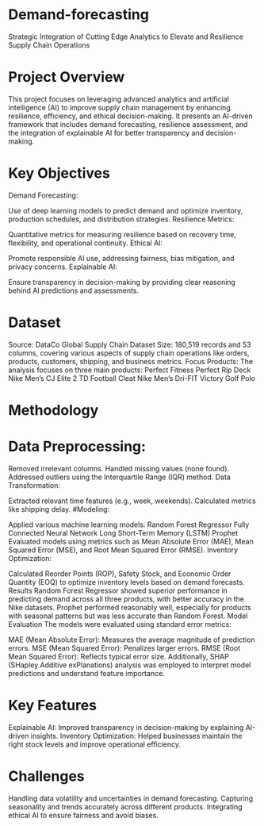 # Demand-forecasting
Strategic Integration of Cutting Edge Analytics to Elevate and Resilience Supply Chain Operations

# Project Overview
This project focuses on leveraging advanced analytics and artificial intelligence (AI) to improve supply chain management by enhancing resilience, efficiency, and ethical decision-making. It presents an AI-driven framework that includes demand forecasting, resilience assessment, and the integration of explainable AI for better transparency and decision-making.

# Key Objectives
Demand Forecasting: 

Use of deep learning models to predict demand and optimize inventory, production schedules, and distribution strategies.
Resilience Metrics: 

Quantitative metrics for measuring resilience based on recovery time, flexibility, and operational continuity.
Ethical AI: 

Promote responsible AI use, addressing fairness, bias mitigation, and privacy concerns.
Explainable AI: 

Ensure transparency in decision-making by providing clear reasoning behind AI predictions and assessments.
# Dataset
Source: DataCo Global Supply Chain Dataset
Size: 180,519 records and 53 columns, covering various aspects of supply chain operations like orders, products, customers, shipping, and business metrics.
Focus Products: The analysis focuses on three main products:
Perfect Fitness Perfect Rip Deck
Nike Men’s CJ Elite 2 TD Football Cleat
Nike Men’s Dri-FIT Victory Golf Polo
# Methodology
# Data Preprocessing:

Removed irrelevant columns.
Handled missing values (none found).
Addressed outliers using the Interquartile Range (IQR) method.
Data Transformation:

Extracted relevant time features (e.g., week, weekends).
Calculated metrics like shipping delay.
#Modeling:

Applied various machine learning models:
Random Forest Regressor
Fully Connected Neural Network
Long Short-Term Memory (LSTM)
Prophet
Evaluated models using metrics such as Mean Absolute Error (MAE), Mean Squared Error (MSE), and Root Mean Squared Error (RMSE).
Inventory Optimization:

Calculated Reorder Points (ROP), Safety Stock, and Economic Order Quantity (EOQ) to optimize inventory levels based on demand forecasts.
Results
Random Forest Regressor showed superior performance in predicting demand across all three products, with better accuracy in the Nike datasets.
Prophet performed reasonably well, especially for products with seasonal patterns but was less accurate than Random Forest.
Model Evaluation
The models were evaluated using standard error metrics:

MAE (Mean Absolute Error): Measures the average magnitude of prediction errors.
MSE (Mean Squared Error): Penalizes larger errors.
RMSE (Root Mean Squared Error): Reflects typical error size.
Additionally, SHAP (SHapley Additive exPlanations) analysis was employed to interpret model predictions and understand feature importance.

# Key Features
Explainable AI: Improved transparency in decision-making by explaining AI-driven insights.
Inventory Optimization: Helped businesses maintain the right stock levels and improve operational efficiency.
# Challenges
Handling data volatility and uncertainties in demand forecasting.
Capturing seasonality and trends accurately across different products.
Integrating ethical AI to ensure fairness and avoid biases.
